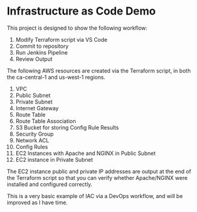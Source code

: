 # Infrastructure as Code Demo

This project is designed to show the following workflow:
1. Modify Terraform script via VS Code
2. Commit to repository
3. Run Jenkins Pipeline
4. Review Output

The following AWS resources are created via the Terraform script, in both the ca-central-1 and us-west-1 regions.
1. VPC
2. Public Subnet
3. Private Subnet
4. Internet Gateway
5. Route Table
6. Route Table Association
7. S3 Bucket for storing Config Rule Results
8. Security Group
9. Network ACL
10. Config Rules
11. EC2 Instances with Apache and NGINX in Public Subnet
12. EC2 instance in Private Subnet

The EC2 instance public and private IP addresses are output at the end of the Terraform script so that you can verify whether Apache/NGINX were installed and configured correctly.

This is a very basic example of IAC via a DevOps workflow, and will be improved as I have time.
